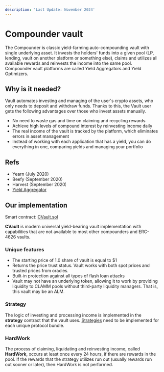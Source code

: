 ```yaml
---
description: 'Last Update: November 2024'
---
```


# Compounder vault

The Compounder is classic yield-farming auto-compounding vault with single underlying asset. It invests the holders' funds into a given pool (LP, lending, vault on another platform or something else), claims and utilizes all available rewards and reinvests the income into the same pool. Compounder vault platforms are called Yield Aggregators and Yield Optimizers.

## Why is it needed?

Vault automates investing and managing of the user's crypto assets, who only needs to deposit and withdraw funds. Thanks to this, the Vault user gets the following advantages over those who invest assets manually.

* No need to waste gas and time on claiming and recycling rewards
* Achieve high levels of compound interest by reinvesting income daily
* The real income of the vault is tracked by the platform, which eliminates errors in asset management
* Instead of working with each application that has a yield, you can do everything in one, comparing yields and managing your portfolio

## Refs

* Yearn (July 2020)
* Beefy (September 2020)
* Harvest (September 2020)
* [Yield Aggregator](https://defillama.com/protocols/Yield%20Aggregator)

## Our implementation

Smart contract: [CVault.sol](https://github.com/stabilitydao/stability-contracts/blob/main/src/core/vaults/CVault.sol)

**CVault** is modern universal yield-bearing vault implementation with capabilities that are not available to most other compounders and ERC-4626 vaults.

### Unique features

* The starting price of 1.0 share of vault is equal to $1
* Returns the price trust status. Vault works with both spot prices and trusted prices from oracles.
* Built-in protection against all types of flash loan attacks
* Vault may not have an underlying token, allowing it to work by providing liquidity to CLAMM pools without third-party liquidity managers. That is, this vault may be an ALM.

### Strategy

The logic of investing and processing income is implemented in the **strategy** contract that the vault uses. [Strategies](../strategies.md) need to be implemented for each unique protocol bundle.

### HardWork

The process of claiming, liquidating and reinvesting income, called **HardWork**, occurs at least once every 24 hours, if there are rewards in the pool. If the rewards that the strategy utilizes run out (usually rewards run out sooner or later), then HardWork is not performed.

